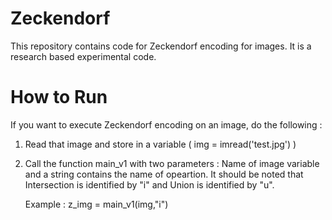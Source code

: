# Zeckendorf
This repository contains code for Zeckendorf encoding for images. It is a research based experimental code.

# How to Run
If you want to execute Zeckendorf encoding on an image, do the following :
1)  Read that image and store in a variable ( img = imread('test.jpg')    )
2)  Call the function main_v1 with two parameters : Name of image variable and a string contains the name of opeartion. It should be noted that Intersection is identified by "i" and Union is identified by "u". 

     Example : z_img = main_v1(img,"i")
